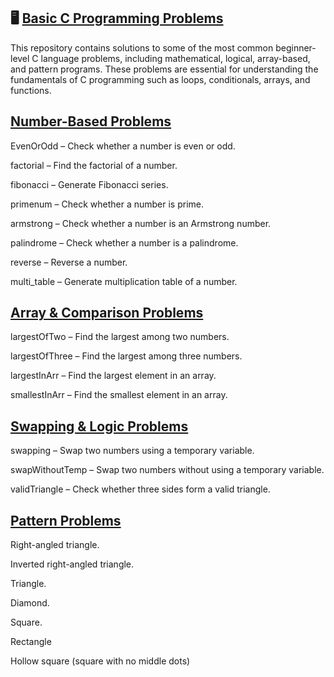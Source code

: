 🖥️ <ins>Basic C Programming Problems</ins>
-------------------------------------------

This repository contains solutions to some of the most common beginner-level C language problems, including mathematical, logical, array-based, and pattern programs. These problems are essential for understanding the fundamentals of C programming such as loops, conditionals, arrays, and functions.


<ins>Number-Based Problems</ins>
--------------------------------

EvenOrOdd – Check whether a number is even or odd.

factorial – Find the factorial of a number.

fibonacci – Generate Fibonacci series.

primenum – Check whether a number is prime.

armstrong – Check whether a number is an Armstrong number.

palindrome – Check whether a number is a palindrome.

reverse – Reverse a number.

multi_table – Generate multiplication table of a number.


<ins>Array & Comparison Problems</ins>
--------------------------------------

largestOfTwo – Find the largest among two numbers.

largestOfThree – Find the largest among three numbers.

largestInArr – Find the largest element in an array.

smallestInArr – Find the smallest element in an array.


<ins>Swapping & Logic Problems</ins>
------------------------------------

swapping – Swap two numbers using a temporary variable.

swapWithoutTemp – Swap two numbers without using a temporary variable.

validTriangle – Check whether three sides form a valid triangle.


<ins>Pattern Problems</ins>
---------------------------

Right-angled triangle.

Inverted right-angled triangle.

Triangle.

Diamond.

Square.

Rectangle

Hollow square (square with no middle dots)
